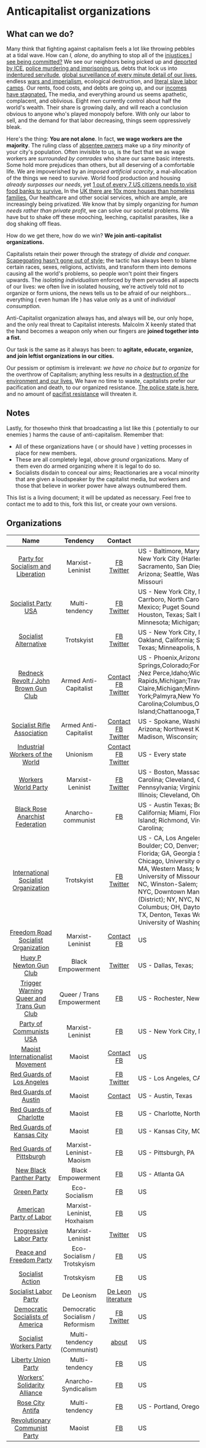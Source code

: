 # Anticapitalist organizations

## What can we do?

Many think that fighting against capitalism feels a lot like throwing pebbles at a tidal wave. How can *I, alone*, do anything to stop all of the [injustices I see being committed?](https://github.com/dessalines/essays/blob/master/us_atrocities.md) We see our neighbors being picked up and [deported by ICE](https://github.com/dessalines/essays/blob/master/us_atrocities.md#latinos), [police murdering and imprisoning us](https://github.com/dessalines/essays/blob/master/us_atrocities.md#black-people), debts that lock us into [indentured servitude](https://github.com/dessalines/essays/blob/master/us_atrocities.md#workers-and-the-poor), [global surveillance of every minute detail of our lives](https://github.com/dessalines/essays/blob/master/us_atrocities.md#pervasive), endless [wars and imperialism](https://github.com/dessalines/essays/blob/master/us_atrocities.md#imperialism), ecological destruction, and [literal slave labor camps](https://github.com/dessalines/essays/blob/master/us_atrocities.md#prisoners). Our rents, food costs, and debts are going up, and our [incomes have stagnated.](https://github.com/dessalines/essays/blob/master/capitalism_doesnt_work.md) The media, and everything around us seems apathetic, complacent, and oblivious. Eight men currently control about half the world's wealth. Their share is growing daily, and will reach a conclusion obvious to anyone who's played monopoly before. With only our labor to sell, and the demand for that labor decreasing, things seem oppressively bleak. 

Here's the thing: **You are not alone**. In fact, **we wage workers are the majority**. The ruling class of [absentee owners](https://github.com/dessalines/essays/blob/master/crash_course_socialism.md) make up a *tiny minority* of your city's population. Often invisible to us, is the fact that we as wage workers are *surrounded by comrades* who share our same basic interests. Some hold more prejudices than others, but all deserving of a comfortable life. We are impoverished by an *imposed artificial scarcity*, a mal-allocation of the things we need to survive. World food production and housing *already surpasses our needs*, yet [1 out of every 7 US citizens needs to visit food banks to survive.](https://www.usatoday.com/story/news/nation/2014/08/17/hunger-study-food/14195585/) In the [UK there are 10x more houses than homeless families.](http://www.mirror.co.uk/news/ampp3d/housing-crisis-10-empty-homes-5008151) Our healthcare and other social services, which are ample, are increasingly being privatized. We know that by simply organizing for *human needs rather than private profit*, we can solve our societal problems. We have but to shake off these mooching, leeching, capitalist parasites, like a dog shaking off fleas. 

How do we get there, how do we win? **We join anti-capitalist organizations.**

Capitalists retain their power through the strategy of *divide and conquer.* [Scapegoating hasn't gone out of style;](https://en.wikipedia.org/wiki/Scapegoating) the tactic has always been to blame certain races, sexes, religions, activists, and transform them into demons causing all the world's problems, so people won't point their fingers upwards. The *isolating individualism* enforced by them pervades all aspects of our lives: we often live in isolated housing, we're actively told not to organize or form unions, the news tells us to be afraid of our neighbors... everything ( even human life ) has value only as a unit of *individual consumption.* 

Anti-Capitalist organization always has, and always will be, our only hope, and the only real threat to Capitalist interests. Malcolm X keenly stated that the hand becomes a weapon only when our fingers are **joined together into a fist.** 

Our task is the same as it always has been: to **agitate, educate, organize, and join leftist organizations in our cities.**

Our pessism or optimism is irrelevant: *we have no choice but to organize* for the overthrow of Capitalism; anything less results in a [destruction of the environment and our lives.](https://pics.onsizzle.com/in-this-hour-socialism-is-the-only-salvation-for-humanity-12219484.png) We have no time to waste, capitalists prefer our pacification and death, to our organized resistance. [The police state is here](https://github.com/dessalines/essays/blob/master/us_atrocities.md#pervasive), and no amount of [pacifist resistance](https://theredphoenixapl.org/2011/08/11/pacifism-how-to-do-the-enemys-job-for-them/) will threaten it. 

## Notes

Lastly, for thosewho think that broadcasting a list like this ( potentially to our enemies ) harms the cause of anti-capitalism. Remember that: 

- All of these organizations have ( or should have ) vetting processes in place for new members.
- These are all completely legal, *above ground* organizations. Many of them even do armed organizing where it is legal to do so.
- Socialists disdain to conceal our aims; Reactionaries are a vocal minority that are given a loudspeaker by the capitalist media, but workers and those that believe in worker power have always outnumbered them. 

This list is a living document; it will be updated as necessary. Feel free to contact me to add to this, fork this list, or create your own versions.



## Organizations

| Name | Tendency | Contact | Locations |
|:---:|:---:|:---:|---|
| [Party for Socialism and Liberation](http://www.pslweb.org/) | Marxist-Leninist | [FB](https://www.facebook.com/pslweb/) [Twitter](https://twitter.com/pslweb)| US - Baltimore, Maryland; Boston, Massachusetts; Miami, Florida; New Haven, Connecticut New Paltz and New York City (Harlem), New York; Philadelphia and Pittsburgh, Pennsylvania; Albuquerque, New Mexico; Sacramento, San Diego, San Jose, Santa Cruz, Los Angeles and the Inland Empire in California; Phoenix, Arizona; Seattle, Washington; Austin, Texas; Chicago, Illinois; Sioux Falls, South Dakota; and St. Louis, Missouri |
| [Socialist Party USA](http://socialistparty-usa.net/) | Multi-tendency | [FB](https://www.facebook.com/SPUSofA/) [Twitter](https://twitter.com/SPofUSA) | US - New York City, New York; Washington, DC; Maine; Boston, Massachusetts; Montclair, New Jersey; Carrboro, North Carolina; Memphis, Tennessee; Los Angeles, Moorpark, California; Albuquerque, New Mexico; Puget Sound Region, Washington; Jackson, Mississippi; Golden Crescent Area, Rio Grande Valley, Houston, Texas; Salt Lake City, Utah; Green Bay Area, Wisconsin; St. Louis, Missouri; Red River Region, Minnesota; Michigan; Indianapolis, Indiana; Chicago, Sauk Valley, Illinois; Denver, Colorado; |
| [Socialist Alternative](http://www.socialistalternative.org/)  | Trotskyist | [FB](https://www.facebook.com/SocialistAlternativeUSA/) [Twitter](https://twitter.com/SocialistAlt) | US - New York City, New York; Boston, Massachusetts; Tampa, Florida; Philadelphia, Pennslyvania; Oakland, California; Seattle, Washington; New Orleans, Louisiana; Madison, Mobile, Alabama; Austin, Texas; Minneapolis, Minnesota; Chicago, Illinois |
| [Redneck Revolt / John Brown Gun Club](https://www.redneckrevolt.org/) | Armed Anti-Capitalist | [Contact](https://www.redneckrevolt.org/contact) [FB](http://www.facebook.com/redneckrevolt) [Twitter](http://www.twitter.com/redneckrevolt) | US  - Phoenix,Arizona;Los Angeles,California;San Diego,California;San Francisco,California;Colorado Springs,Colorado;Fort Collins,Colorado;Gainesville,Florida;Miami,Florida;Orlando,Florida;Tampa,Florida ;Nez Perce,Idaho;Wichita,Kansas;New Orleans,Louisiana;Brunswick,Maine;Grand Rapids,Michigan;Traverse City,Michigan;Ypsilanti,Michigan;Lansing ,Michigan;Eau Claire,Michigan;Minneapolis,Minnesota;Rolla,Missouri;Columbia,Missouri;Springfield,Missouri;Albany,New York;Palmyra,New York;Long Island,New York;Redwood,New York;High Point,North Carolina;Columbus,Ohio;Astoria,Oregon;Pittsburgh,Pennsylvania;Providence,Rhode Island;Chattanooga,Tennessee;Houston,Texas;Ogden,Utah;Montpelier,Vermont;Seattle,Washington; |
| [Socialist Rifle Association](https://www.socialistra.org/) | Armed Anti-Capitalist | [Contact](https://socialistra.org/contact/) [FB](https://www.facebook.com/SocialistRifle) [Twitter](https://twitter.com/socialistra) | US - Spokane, Washington; Portland, Oregon; Sacramento, California; Los Angeles, California; Flagstaff, Arizona; Northwest Kansas; Wichita, Kansas; Tulsa Oklahoma; Dallas, Texas; Northwoods, Wisconsin; Madison, Wisconsin; Pittsburgh, PA; Northeast Georgia; Charleston, South Carolina; Southwest Florida; |
| [Industrial Workers of the World](https://www.iww.org/) | Unionism | [Contact](https://www.iww.org/branches) [FB](https://www.facebook.com/iww.org) [Twitter](https://twitter.com/_IWW) | US - Every state |
| [Workers World Party](http://www.workers.org/) | Marxist-Leninist | [FB](https://www.facebook.com/WorkersWorldParty/) [Twitter](https://twitter.com/workersworld) | US - Boston, Massachusetts; Buffalo, New York, and Rochester, New York; Charlotte and Durham, North Carolina; Cleveland, Ohio; Huntington and Morgantown, West Virginia; Lexington, Kentucky; Philadelphia, Pennsylvania; Virginia; Washington, DC; Los Angeles and San Diego, California; Houston, Texas; Chicago, Illinois; Cleveland, Ohio; Denver, Colorado; Detroit, Michigan; Milwaukee, Wisconsin; |
| [Black Rose Anarchist Federation](http://blackrosefed.org/) |  Anarcho-communist | [FB](https://www.facebook.com/BRRNfed/) | US - Austin Texas; Boston, MA; Burlington, Vermont; Central Illinois; Chicago, Illinois; Los Angeles, California; Miami, Florida; New York City, NY; Philadelphia, PA; Portland, Oregon; Providence, Rhode Island; Richmond, Virginia; San Antonia, Texas; Seattle, Washington; Denver, Colorado; Durham, North Carolina; |
| [International Socialist Organization](http://www.internationalsocialist.org/) | Trotskyist | [FB](https://www.facebook.com/International-Socialist-Organization-122646921103159/) [Twitter](https://twitter.com/Socialists_ISO) | US - CA, Los Angeles; CA, NorCal, Berkeley; CA, Northern California (District); CA, San Diego; CO, Boulder; CO, Denver; CT, New Haven; CT, New London; DC, Washington DC; FL, Orlando; FL, South Florida; GA, Georgia State University; IL, Chicago (District); IL, Chicago, DePaul; IL, Chicago, Loyola; IL, Chicago, University of Chicago; IL, University of Illinois at Champaign-Urbana; KS, Lawrence; MA, Boston; MA, Western Mass; MD, University of Maryland; ME, Portland; MI, Mount Pleasant; MN, Twin Cities; MO, University of Missouri; NC, Asheville; NC, Boone; NC, Greensboro; NC, Raleigh/Durham/Chapel Hill/UNC; NC, Winston-Salem; NY, NYC, Brooklyn; NY, NYC, Brooklyn College; NY, NYC, Columbia University; NY, NYC, Downtown Manhattan; NY, NYC, Hunter College; NY, NYC, Lehman College; NY, NYC, New York City (District); NY, NYC, New York University; NY, Potsdam; NY, Rochester; NY, Syracuse; OH, Athens; OH, Columbus; OH, Dayton; OH, Toledo; OR, Portland; PA, Philadelphia; PA, Pittsburgh; TX, Austin; TX, Denton; TX, Denton, Texas Women’s University; VT, Burlington/University of Vermont; VT, UVM; WA, Seattle; WA, University of Washington; WI, Madison; WI, Milwaukee; |
| [Freedom Road Socialist Organization](http://frso.org/)  | Marxist-Leninist | [Contact](https://frso.org/join/) [FB](https://www.facebook.com/FreedomRoadSocialistOrg) | US |
| [Huey P Newton Gun Club](http://hueypnewtongunclub.org/) | Black Empowerment | [Twitter](https://twitter.com/HueyGunClub) | US - Dallas, Texas; |
| [Trigger Warning Queer and Trans Gun Club](https://www.facebook.com/triggerwarninggunclub/) | Queer / Trans Empowerment | [FB](https://www.facebook.com/triggerwarninggunclub/) | US - Rochester, New York; |
| [Party of Communists USA](http://www.partyofcommunistsusa.org/)  | Marxist-Leninist | [FB](https://www.facebook.com/partyofcommunists/?ref=br_rs) | US - New York City, New York; Atlanta, Georgia |
| [Maoist Internationalist Movement](https://www.prisoncensorship.info/faq)  | Maoist | [Contact](https://www.prisoncensorship.info/contact) [FB](https://www.facebook.com/MaoistInternationalist/) | US |
| [Red Guards of Los Angeles](http://redguardsla.org/) | Maoist | [FB](http://www.facebook.com/RedGuardsLA) [Twitter](http://twitter.com/RedGuardsLA) | US - Los Angeles, CA; |
| [Red Guards of Austin](https://redguardsaustin.wordpress.com/)  | Maoist | [Contact](https://redguardsaustin.wordpress.com/) |  US - Austin, Texas |
| [Red Guards of Charlotte](https://redguardscharlotte.wordpress.com/) | Maoist | [FB](https://www.facebook.com/redguardscharlotte1/) | US - Charlotte, North Carolina |
| [Red Guards of Kansas City](https://kcmlm.wordpress.com/) | Maoist | [FB](https://www.facebook.com/itisrighttorebel/) | US - Kansas City, MO |
| [Red Guards of Pittsburgh](https://redguardspittsburgh.wordpress.com/2018/03/10/attn-pittsburgh-loose-lips-sink-ships-be-aware/) | Marxist-Leninist-Maoism | [FB](https://www.facebook.com/redguardspittsburgh) | US - Pittsburgh, PA |
| [New Black Panther Party](https://www.facebook.com/The-New-Black-Panther-Party-Southeast-Region-Hashim-Nzinga-643248062674191/?fb_dtsg_ag=Ady85UUKUbAspxRM0TrSwhC3UMcOiCzGWcq2uucsc00cjA%3AAdzLbTTtZ6d17ABFdBTf0KofTp-NuGFGYVCDKgOwgzPbsg) | Black Empowerment | [FB](https://www.facebook.com/The-New-Black-Panther-Party-Southeast-Region-Hashim-Nzinga-643248062674191/?fb_dtsg_ag=Ady85UUKUbAspxRM0TrSwhC3UMcOiCzGWcq2uucsc00cjA%3AAdzLbTTtZ6d17ABFdBTf0KofTp-NuGFGYVCDKgOwgzPbsg) | US - Atlanta GA |
| [Green Party](http://www.gp.org/) | Eco-Socialism | [FB](https://www.facebook.com/GreenPartyUS) | US |
| [American Party of Labor](http://americanpartyoflabor.org/)  | Marxist-Leninist, Hoxhaism | [FB](https://www.facebook.com/americanpartyoflaborapl) | US |
| [Progressive Labor Party](http://www.plp.org/) | Marxist-Leninist | [Twitter](https://twitter.com/PLPchallenge) | US |
| [Peace and Freedom Party](http://peaceandfreedom.org/home/) | Eco-Socialism / Trotskyism | [FB](https://www.facebook.com/PFP.CA.Official/) | US |
| [Socialist Action](https://socialistaction.org/) | Trotskyism | [FB](https://www.facebook.com/socialist.action.1) | US |
| [Socialist Labor Party](http://www.slp.org/) | De Leonism | [De Leon literature](http://www.slp.org/De_Leon.htm) | US |
| [Democratic Socialists of America](http://www.dsausa.org/) | Democratic Socialism / Reformism | [FB](https://facebook.com/demsocialists) [Twitter](https://twitter.com/DemSocialists) | US |
| [Socialist Workers Party](http://themilitant.com/) | Multi-tendency (Communist) | [about](http://www.slp.org/De_Leon.htm) | US |
| [Liberty Union Party](http://www.libertyunionparty.org/) | Multi-tendency | [FB](https://www.facebook.com/LibertyUnionParty) | US |
| [Workers' Solidarity Alliance](https://workersolidarity.org/) | Anarcho-Syndicalism | [FB](https://www.facebook.com/workersolidarityalliance) | US |
| [Rose City Antifa](https://www.rosecityantifa.org/)  | Multi-tendency | [FB](https://www.facebook.com/sometimesantisocialalwaysantifascist/) | US - Portland, Oregon|
| [Revolutionary Communist Party](http://revcom.us/) | Maoist | [FB](https://www.facebook.com/Revolutionary-Communist-Party-991523717554453/) | US |